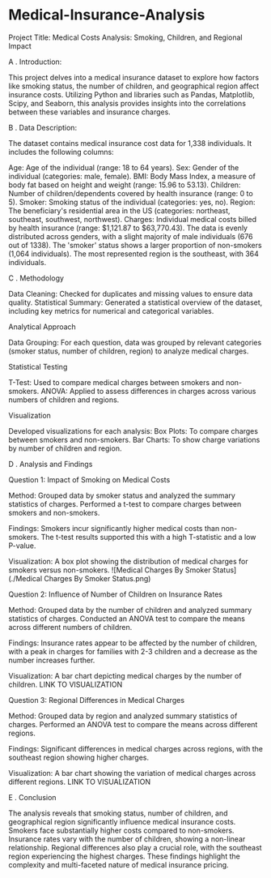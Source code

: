 # Medical-Insurance-Analysis

Project Title: Medical Costs Analysis: Smoking, Children, and Regional Impact


  A . Introduction:

This project delves into a medical insurance dataset to explore how factors like smoking status, the number of children, and geographical region affect insurance costs. Utilizing Python and libraries such as Pandas, Matplotlib, Scipy, and Seaborn, this analysis provides insights into the correlations between these variables and insurance charges.



  B . Data Description:

The dataset contains medical insurance cost data for 1,338 individuals. It includes the following columns:

Age: Age of the individual (range: 18 to 64 years).
Sex: Gender of the individual (categories: male, female).
BMI: Body Mass Index, a measure of body fat based on height and weight (range: 15.96 to 53.13).
Children: Number of children/dependents covered by health insurance (range: 0 to 5).
Smoker: Smoking status of the individual (categories: yes, no).
Region: The beneficiary's residential area in the US (categories: northeast, southeast, southwest, northwest).
Charges: Individual medical costs billed by health insurance (range: $1,121.87 to $63,770.43).
The data is evenly distributed across genders, with a slight majority of male individuals (676 out of 1338). The 'smoker' status shows a larger proportion of non-smokers (1,064 individuals). The most represented region is the southeast, with 364 individuals.


  C . Methodology

Data Cleaning: Checked for duplicates and missing values to ensure data quality.
Statistical Summary: Generated a statistical overview of the dataset, including key metrics for numerical and categorical variables.

Analytical Approach

Data Grouping: For each question, data was grouped by relevant categories (smoker status, number of children, region) to analyze medical charges.

Statistical Testing

T-Test: Used to compare medical charges between smokers and non-smokers.
ANOVA: Applied to assess differences in charges across various numbers of children and regions.

Visualization

Developed visualizations for each analysis:
Box Plots: To compare charges between smokers and non-smokers.
Bar Charts: To show charge variations by number of children and region.


  D . Analysis and Findings

Question 1: Impact of Smoking on Medical Costs

Method: Grouped data by smoker status and analyzed the summary statistics of charges. Performed a t-test to compare charges between smokers and non-smokers.

Findings: Smokers incur significantly higher medical costs than non-smokers. The t-test results supported this with a high T-statistic and a low P-value.

Visualization: A box plot showing the distribution of medical charges for smokers versus non-smokers.
![Medical Charges By Smoker Status](./Medical Charges By Smoker Status.png)


Question 2: Influence of Number of Children on Insurance Rates

Method: Grouped data by the number of children and analyzed summary statistics of charges. Conducted an ANOVA test to compare the means across different numbers of children.

Findings: Insurance rates appear to be affected by the number of children, with a peak in charges for families with 2-3 children and a decrease as the number increases further.

Visualization: A bar chart depicting medical charges by the number of children.
LINK TO VISUALIZATION


Question 3: Regional Differences in Medical Charges

Method: Grouped data by region and analyzed summary statistics of charges. Performed an ANOVA test to compare the means across different regions.

Findings: Significant differences in medical charges across regions, with the southeast region showing higher charges.

Visualization: A bar chart showing the variation of medical charges across different regions.
LINK TO VISUALIZATION


  E . Conclusion

The analysis reveals that smoking status, number of children, and geographical region significantly influence medical insurance costs. Smokers face substantially higher costs compared to non-smokers. Insurance rates vary with the number of children, showing a non-linear relationship. Regional differences also play a crucial role, with the southeast region experiencing the highest charges. These findings highlight the complexity and multi-faceted nature of medical insurance pricing.
